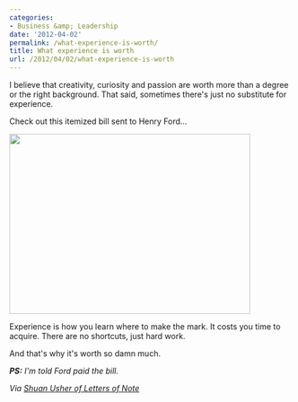 ```yaml
---
categories:
- Business &amp; Leadership
date: '2012-04-02'
permalink: /what-experience-is-worth/
title: What experience is worth
url: /2012/04/02/what-experience-is-worth
---
```


I believe that creativity, curiosity and passion are worth more than a degree or the right background. That said, sometimes there's just no substitute for experience.

Check out this itemized bill sent to Henry Ford...

<img src="https://gomakethings.com/wp-content/uploads/2012/04/itemized-bill.jpeg" alt="" title="itemized-bill" width="429" height="321" class="aligncenter size-full wp-image-2168" />

Experience is how you learn where to make the mark. It costs you time to acquire. There are no shortcuts, just hard work.

And that's why it's worth so damn much.

<em><strong>PS:</strong> I'm told Ford paid the bill.</em>

<em>Via <a href="https://twitter.com/#!/LettersOfNote/status/184635398968971264">Shuan Usher of Letters of Note</a></em>